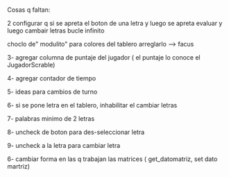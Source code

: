 #
Cosas q faltan:

  2  configurar q si se apreta el boton  de una letra y luego se apreta evaluar y luego cambair letras  bucle infinito


  choclo de" modulito"  para colores del tablero arreglarlo --> facus

  3- agregar columna de puntaje del jugador ( el puntaje lo conoce el JugadorScrable)

  4- agregar contador de tiempo

  5-  ideas para cambios de turno

  6- si se pone letra en el tablero, inhabilitar el cambiar letras

  7- palabras minimo de 2 letras

  8- uncheck de boton para des-seleccionar letra

  9- uncheck a la letra para cambiar letra


6- cambiar forma en las q trabajan las matrices ( get_datomatriz, set dato martriz)